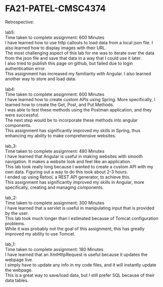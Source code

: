# FA21-PATEL-CMSC4374

Retrospective:<br /><br />
    lab5: <br />
        Time taken to complete assignment: 600 Minutes <br />
        I have learned how to use http callouts to load data from a local json file. I also learned how to display images with their URL. <br />
        The most challenging aspect of this lab for me was to iterate over the data from the json file and save that data in a way that I could use it later. <br />
        I also tried to publish this page on github, but failed due to login authentication error. <br />
        This assignment has increased my familiarity with Angular. I also learned another way to store and load data.  <br /> <br />
    lab4: <br />
        Time taken to complete assignment: 600 Minutes <br />
        I have learned how to create custom APIs using Spring. More specifically, I learned how to create the Get, Post, and Put Methods.<br />
        I was able to test these methods using the Postman application, and they were successful. <br />
        The next step would be to incorporate these methods into angular components. <br />
        This assignment has significantly improved my skills in Spring, thus enhancing my ability to make comprehensive websites.  <br /> <br />
    lab_3: <br />
        Time taken to complete assignment: 480 Minutes <br />
        I have learned that Angular is useful in making websites with smooth navigation. It makes a website look and feel like an application. <br />
        This lab took really long because I wanted to create a custom API with my own data. Figuring out a way to do this took about 2-3 hours. <br />
        I ended up using Retool, a REST API generator, to achieve this. <br />
        This assignment has significantly improved my skills in Angular, more specifically, creating and managing components.  <br /> <br />
    lab_2: <br />
        Time taken to complete assignment: 300 Minutes <br />
        I have learned that a servlet is useful in manipulating input that is provided by the user. <br />
        This lab took much longer than I estimated because of Tomcat configuration problems. <br />
        While it was probably not the goal of this assignment, this has greatly improved my ability to use Tomcat. <br /> <br />
    lab_1: <br />
        Time taken to complete assignment: 180 Minutes <br />
        I have learned that an XmlHttpRequest is useful because it updates the webpage live. <br />
        I simply have to update any info in my code files, and it will instantly update the webpage. <br />
        This is a great way to save/load data, but I still prefer SQL because of their data tables. <br />
        
